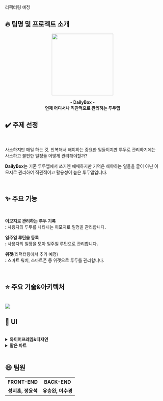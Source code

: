 리팩터링 예정
## :fire: 팀명 및 프로젝트 소개
<p align="center">
  <img width="200" src="https://github.com/user-attachments/assets/002d3185-e4f9-4a4a-9c5c-1f4b86bb8c12">
</p>

<p align="center">
  <strong>
    - DailyBox -
    <br>
    언제 어디서나 직관적으로 관리하는 투두앱
  </strong>
</p>



## :heavy_check_mark: 주제 선정
<br>

사소하지만 매일 하는 것, 반복해서 해야하는 중요한 일들이지만 투두로 관리하기에는 사소하고 불편한 일정들 어떻게 관리해야할까?

**DailyBox**는 기존 투두앱에서 쓰기엔 애매하지만 기억은 해야하는 일들을 글이 아닌 이모지로 관리하여 직관적이고 활용성이 높은 투두앱입니다.

<br>

## ✨ 주요 기능
<br>

**이모지로 관리하는 투두 기록**<br>
: 사용자의 투두를 나타내는 이모지로 일정을 관리합니다.

**일주일 루틴을 등록**<br>
: 사용자의 일정을 모아 일주일 루틴으로 관리합니다.

**위젯**(리팩터링에서 추가 예정)<br>
: 스마트 워치, 스마트폰 등 위젯으로 투두를 관리합니다.

<br>

## :star: 주요 기술&아키텍처
<br>

<img src="https://github.com/user-attachments/assets/597f454c-7ced-4eb7-8ed6-3c7baec2273f"/>

<br>

## :yellow_heart: UI
<br>

<details>
  <summary><b>와이어프레임&디자인</b></summary>
  <div markdown="1">
  <div align="center">
    <img width="170" src="https://github.com/user-attachments/assets/631bbf02-68a3-4e88-bdd3-008574df6b47"/>
    <img width="170" src="https://github.com/user-attachments/assets/37696dd5-edb9-454a-959f-86fd23e7a227"/>
    <img width="170" src="https://github.com/user-attachments/assets/5b95bc15-2ee7-4652-9612-4704b9fae091"/>
    <img width="170" src="https://github.com/user-attachments/assets/31119b7d-20a6-48a2-8b1c-d9c66a8431b8"/>
    <img src="https://github.com/user-attachments/assets/ba2440fd-0d49-421f-9575-fd53b9abb39a"/>
  </div>
  </div>

</details>
<details>
  <summary><b>맡은 파트</b></summary>
  <div markdown="1">
   UI, 투두 관리 기능(추가, 삭제, 되돌리기), 일주일 투두 관리
  </div>
</details>

<br>

## :smile: 팀원
<table>
  <tr> 
    <th align='center'><strong>FRONT-END</strong></th> 
    <th align='center'><strong>BACK-END</strong></th> 
  </tr>
  <tr> 
    <td align='center'><strong>성지훈, 정윤석</strong></td> 
    <td align='center'><strong>유승완, 이수경</strong></td> 
  </tr>
</table>
